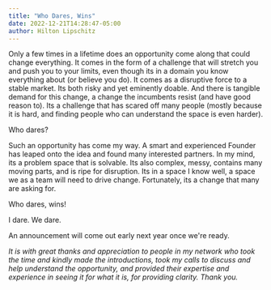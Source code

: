 ```yaml
---
title: "Who Dares, Wins"
date: 2022-12-21T14:28:47-05:00
author: Hilton Lipschitz
---
```


Only a few times in a lifetime does an opportunity come along that could change everything. It comes in the form of a challenge that will stretch you and push you to your limits, even though its in a domain you know everything about (or believe you do). It comes as a disruptive force to a stable market. Its both risky and yet eminently doable. And there is tangible demand for this change, a change the incumbents resist (and have good reason to). Its a challenge that has scared off many people (mostly because it is hard, and finding people who can understand the space is even harder).

Who dares?

Such an opportunity has come my way. A smart and experienced Founder has leaped onto the idea and found many interested partners. In my mind, its a problem space that is solvable. Its also complex, messy, contains many moving parts, and is ripe for disruption. Its in a space I know well, a space we as a team will need to drive change. Fortunately, its a change that many are asking for.

Who dares, wins!

I dare. We dare.

An announcement will come out early next year once we're ready.

*It is with great thanks and appreciation to people in my network who took the time and kindly made the introductions, took my calls to discuss and help understand the opportunity, and provided their expertise and experience in seeing it for what it is, for providing clarity. Thank you.*
